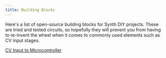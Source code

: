 ```yaml
---
title: Building Blocks
---
```


Here's a list of open-source building blocks for Synth DIY projects.
These are tried and tested circuits, so hopefully they will prevent you from having to re-invent the wheel when it comes to commonly used elements such as CV input stages.

[CV Input to Microcontroller](/cv-input-stage/cv-input-to-microcontroller)
